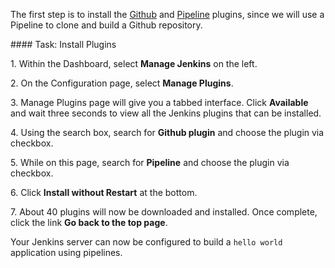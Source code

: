 The first step is to install the [Github](https://wiki.jenkins-ci.org/display/JENKINS/GitHub+Plugin) and [Pipeline](https://wiki.jenkins-ci.org/display/JENKINS/Pipeline+Plugin) plugins, since we will use a Pipeline to clone and build a Github repository.

#### Task: Install Plugins

1\. Within the Dashboard, select **Manage Jenkins** on the left.<br>

2\. On the Configuration page, select **Manage Plugins**.<br>

3\. Manage Plugins page will give you a tabbed interface. Click **Available** and wait three seconds to view all the Jenkins plugins that can be installed.<br>

4\. Using the search box, search for **Github plugin** and choose the plugin via checkbox.<br>

5\. While on this page, search for **Pipeline** and choose the plugin via checkbox.<br>

6\. Click **Install without Restart** at the bottom.<br>

7\. About 40 plugins will now be downloaded and installed. Once complete, click the link **Go back to the top page**.<br>

Your Jenkins server can now be configured to build a `hello world` application using pipelines.
